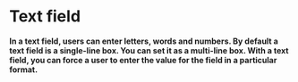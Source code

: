 

# Text field

**In a text field, users can enter letters, words and numbers. By default a text field is a single-line box. You can set it as a multi-line box. With a text field, you can force a user to enter the value for the field in a particular format.&nbsp;**

&nbsp;